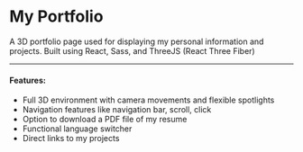 # My Portfolio

A 3D portfolio page used for displaying my personal information and projects. Built using React, Sass, and ThreeJS (React Three Fiber)
_____
#### Features:
- Full 3D environment with camera movements and flexible spotlights 
- Navigation features like navigation bar, scroll, click
- Option to download a PDF file of my resume
- Functional language switcher
- Direct links to my projects
